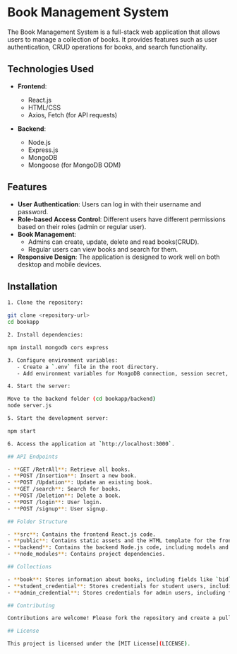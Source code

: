 # Book Management System

The Book Management System is a full-stack web application that allows users to manage a collection of books. It provides features such as user authentication, CRUD operations for books, and search functionality.

## Technologies Used

- **Frontend**:
  - React.js
  - HTML/CSS
  - Axios, Fetch (for API requests)
  
- **Backend**:
  - Node.js
  - Express.js
  - MongoDB
  - Mongoose (for MongoDB ODM)

## Features

- **User Authentication**: Users can log in with their username and password.
- **Role-based Access Control**: Different users have different permissions based on their roles (admin or regular user).
- **Book Management**:
  - Admins can create, update, delete and read books(CRUD).
  - Regular users can view books and search for them.
- **Responsive Design**: The application is designed to work well on both desktop and mobile devices.

## Installation

```bash
1. Clone the repository:

git clone <repository-url>
cd bookapp

2. Install dependencies:

npm install mongodb cors express

3. Configure environment variables:
   - Create a `.env` file in the root directory.
   - Add environment variables for MongoDB connection, session secret, etc.

4. Start the server:

Move to the backend folder (cd bookapp/backend)
node server.js

5. Start the development server:

npm start

6. Access the application at `http://localhost:3000`.

## API Endpoints

- **GET /RetrAll**: Retrieve all books.
- **POST /Insertion**: Insert a new book.
- **POST /Updation**: Update an existing book.
- **GET /search**: Search for books.
- **POST /Deletion**: Delete a book.
- **POST /login**: User login.
- **POST /signup**: User signup.

## Folder Structure

- **src**: Contains the frontend React.js code.
- **public**: Contains static assets and the HTML template for the frontend.
- **backend**: Contains the backend Node.js code, including models and routes.
- **node_modules**: Contains project dependencies.

## Collections

- **book**: Stores information about books, including fields like `bid`, `title`, `author`, `genre`, and `year_published`.
- **student_credential**: Stores credentials for student users, including fields like `username` and `password`.
- **admin_credential**: Stores credentials for admin users, including fields like `username` and `password`.

## Contributing

Contributions are welcome! Please fork the repository and create a pull request with your changes.

## License

This project is licensed under the [MIT License](LICENSE).

